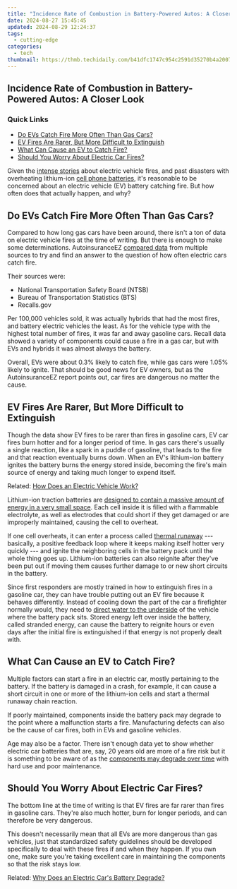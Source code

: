```yaml
---
title: "Incidence Rate of Combustion in Battery-Powered Autos: A Closer Look"
date: 2024-08-27 15:45:45
updated: 2024-08-29 12:24:37
tags:
  - cutting-edge
categories:
  - tech
thumbnail: https://thmb.techidaily.com/b41dfc1747c954c2591d35270b4a20079e5707f867334ccdc51bba558ecb898b.jpg
---
```


## Incidence Rate of Combustion in Battery-Powered Autos: A Closer Look

### Quick Links

* [Do EVs Catch Fire More Often Than Gas Cars?](https://facebook-video-footage.techidaily.com/updated-in-2024-chuckle-factory-designing-7-video-ideas-for-humorists/)
* [EV Fires Are Rarer, But More Difficult to Extinguish](https://video-capture.techidaily.com/2024-approved-the-art-of-google-meet-modifications-using-masks-and-effects/)
* [What Can Cause an EV to Catch Fire?](https://iphone-transfer.techidaily.com/in-2024-how-to-transfer-messages-from-apple-iphone-xs-max-to-other-iphone-all-ios-versions-drfone-by-drfone-transfer-from-ios/)
* [Should You Worry About Electric Car Fires?](https://fox-glue.techidaily.com/digital-delivery-diary-poker-perspectives/)

 Given the [intense stories](https://www.washingtonpost.com/technology/2021/08/04/tesla-fire/) about electric vehicle fires, and past disasters with overheating lithium-ion [cell phone batteries](https://iphone-unlock.techidaily.com/in-2024-apple-iphone-15-plus-backup-password-never-set-but-still-asking-heres-the-fix-drfone-by-drfone-ios/), it's reasonable to be concerned about an electric vehicle (EV) battery catching fire. But how often does that actually happen, and why?

##  Do EVs Catch Fire More Often Than Gas Cars?

 Compared to how long gas cars have been around, there isn't a ton of data on electric vehicle fires at the time of writing. But there is enough to make some determinations. AutoinsuranceEZ [compared data](https://www.autoinsuranceez.com/gas-vs-electric-car-fires/) from multiple sources to try and find an answer to the question of how often electric cars catch fire.

 Their sources were:

* National Transportation Safety Board (NTSB)
* Bureau of Transportation Statistics (BTS)
* Recalls.gov

 Per 100,000 vehicles sold, it was actually hybrids that had the most fires, and battery electric vehicles the least. As for the vehicle type with the highest total number of fires, it was far and away gasoline cars. Recall data showed a variety of components could cause a fire in a gas car, but with EVs and hybrids it was almost always the battery.

 Overall, EVs were about 0.3% likely to catch fire, while gas cars were 1.05% likely to ignite. That should be good news for EV owners, but as the AutoinsuranceEZ report points out, car fires are dangerous no matter the cause.

##  EV Fires Are Rarer, But More Difficult to Extinguish

 Though the data show EV fires to be rarer than fires in gasoline cars, EV car fires burn hotter and for a longer period of time. In gas cars there's usually a single reaction, like a spark in a puddle of gasoline, that leads to the fire and that reaction eventually burns down. When an EV's lithium-ion battery ignites the battery burns the energy stored inside, becoming the fire's main source of energy and taking much longer to expend itself.

Related: [How Does an Electric Vehicle Work?](https://instagram-video-recordings.techidaily.com/new-2024-approved-heres-what-you-dont-know-about-instagram-story-viewer2/) 

 Lithium-ion traction batteries are [designed to contain a massive amount of energy in a very small space](https://instagram-video-recordings.techidaily.com/new-2024-approved-heres-what-you-dont-know-about-instagram-story-viewer2/). Each cell inside it is filled with a flammable electrolyte, as well as electrodes that could short if they get damaged or are improperly maintained, causing the cell to overheat.

 If one cell overheats, it can enter a process called [thermal runaway](https://www.evfiresafe.com/ev-fire-what-is-thermal-runaway) \--- basically, a positive feedback loop where it keeps making itself hotter very quickly --- and ignite the neighboring cells in the battery pack until the whole thing goes up. Lithium-ion batteries can also reignite after they've been put out if moving them causes further damage to or new short circuits in the battery.

 Since first responders are mostly trained in how to extinguish fires in a gasoline car, they can have trouble putting out an EV fire because it behaves differently. Instead of cooling down the part of the car a firefighter normally would, they need to [direct water to the underside](https://www.anrdoezrs.net/links/3607085/type/dlg/sid/UUhtgUeUpU205730/https://www.youtube.com/watch?v=J6eS6JzBn0k&%3Bt=13s) of the vehicle where the battery pack sits. Stored energy left over inside the battery, called stranded energy, can cause the battery to reignite hours or even days after the initial fire is extinguished if that energy is not properly dealt with.

##  What Can Cause an EV to Catch Fire?

 Multiple factors can start a fire in an electric car, mostly pertaining to the battery. If the battery is damaged in a crash, for example, it can cause a short circuit in one or more of the lithium-ion cells and start a thermal runaway chain reaction.

 If poorly maintained, components inside the battery pack may degrade to the point where a malfunction starts a fire. Manufacturing defects can also be the cause of car fires, both in EVs and gasoline vehicles.

 Age may also be a factor. There isn't enough data yet to show whether electric car batteries that are, say, 20 years old are more of a fire risk but it is something to be aware of as the [components may degrade over time](https://youtube-web.techidaily.com/ed-in-2024-youtubes-earnings-go-up-with-500-subs/) with hard use and poor maintenance.

##  Should You Worry About Electric Car Fires?

 The bottom line at the time of writing is that EV fires are far rarer than fires in gasoline cars. They're also much hotter, burn for longer periods, and can therefore be very dangerous.

 This doesn't necessarily mean that all EVs are more dangerous than gas vehicles, just that standardized safety guidelines should be developed specifically to deal with these fires if and when they happen. If you own one, make sure you're taking excellent care in maintaining the components so that the risk stays low.

Related: [Why Does an Electric Car's Battery Degrade?](https://youtube-web.techidaily.com/ed-in-2024-youtubes-earnings-go-up-with-500-subs/)

<ins class="adsbygoogle"
     style="display:block"
     data-ad-format="autorelaxed"
     data-ad-client="ca-pub-7571918770474297"
     data-ad-slot="1223367746"></ins>



<ins class="adsbygoogle"
     style="display:block"
     data-ad-client="ca-pub-7571918770474297"
     data-ad-slot="8358498916"
     data-ad-format="auto"
     data-full-width-responsive="true"></ins>
